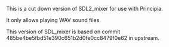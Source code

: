 This is a cut down version of SDL2_mixer for use with Principia.

It only allows playing WAV sound files.

This version of SDL_mixer is based on commit 485be4be5fbd51e390c651b2d0fe0cc8479f0e62 in upstream.
